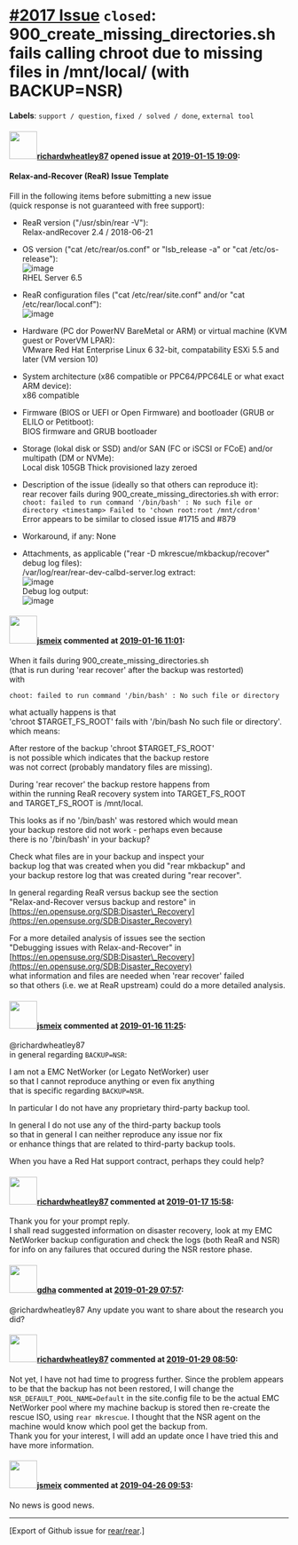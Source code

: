 [\#2017 Issue](https://github.com/rear/rear/issues/2017) `closed`: 900\_create\_missing\_directories.sh fails calling chroot due to missing files in /mnt/local/ (with BACKUP=NSR)
==================================================================================================================================================================================

**Labels**: `support / question`, `fixed / solved / done`,
`external tool`

#### <img src="https://avatars.githubusercontent.com/u/46721228?v=4" width="50">[richardwheatley87](https://github.com/richardwheatley87) opened issue at [2019-01-15 19:09](https://github.com/rear/rear/issues/2017):

#### Relax-and-Recover (ReaR) Issue Template

Fill in the following items before submitting a new issue  
(quick response is not guaranteed with free support):

-   ReaR version ("/usr/sbin/rear -V"):  
    Relax-andRecover 2.4 / 2018-06-21

-   OS version ("cat /etc/rear/os.conf" or "lsb\_release -a" or "cat
    /etc/os-release"):  
    ![image](https://user-images.githubusercontent.com/46721228/51198233-97857d80-18eb-11e9-91a1-8d1b188f0abc.png)  
    RHEL Server 6.5

-   ReaR configuration files ("cat /etc/rear/site.conf" and/or "cat
    /etc/rear/local.conf"):  
    ![image](https://user-images.githubusercontent.com/46721228/51198317-da475580-18eb-11e9-94d1-588a9eba71a1.png)

-   Hardware (PC dor PowerNV BareMetal or ARM) or virtual machine (KVM
    guest or PoverVM LPAR):  
    VMware Red Hat Enterprise Linux 6 32-bit, compatability ESXi 5.5 and
    later (VM version 10)

-   System architecture (x86 compatible or PPC64/PPC64LE or what exact
    ARM device):  
    x86 compatible

-   Firmware (BIOS or UEFI or Open Firmware) and bootloader (GRUB or
    ELILO or Petitboot):  
    BIOS firmware and GRUB bootloader

-   Storage (lokal disk or SSD) and/or SAN (FC or iSCSI or FCoE) and/or
    multipath (DM or NVMe):  
    Local disk 105GB Thick provisioned lazy zeroed

-   Description of the issue (ideally so that others can reproduce
    it):  
    rear recover fails during 900\_create\_missing\_directories.sh with
    error:  
    `choot: failed to run command '/bin/bash' : No such file or directory <timestamp> Failed to 'chown root:root /mnt/cdrom'`  
    Error appears to be similar to closed issue \#1715 and \#879

-   Workaround, if any: None

-   Attachments, as applicable ("rear -D mkrescue/mkbackup/recover"
    debug log files):  
    /var/log/rear/rear-dev-calbd-server.log extract:  
    ![image](https://user-images.githubusercontent.com/46721228/51202868-a07c4c00-18f7-11e9-858e-5570f0345235.png)  
    Debug log output:  
    ![image](https://user-images.githubusercontent.com/46721228/51203018-f81ab780-18f7-11e9-8cb9-992c6cb2931a.png)

#### <img src="https://avatars.githubusercontent.com/u/1788608?u=925fc54e2ce01551392622446ece427f51e2f0ce&v=4" width="50">[jsmeix](https://github.com/jsmeix) commented at [2019-01-16 11:01](https://github.com/rear/rear/issues/2017#issuecomment-454739469):

When it fails during 900\_create\_missing\_directories.sh  
(that is run during 'rear recover' after the backup was restorted)  
with

    choot: failed to run command '/bin/bash' : No such file or directory

what actually happens is that  
'chroot $TARGET\_FS\_ROOT' fails with '/bin/bash No such file or
directory'.  
which means:

After restore of the backup 'chroot $TARGET\_FS\_ROOT'  
is not possible which indicates that the backup restore  
was not correct (probably mandatory files are missing).

During 'rear recover' the backup restore happens from  
within the running ReaR recovery system into TARGET\_FS\_ROOT  
and TARGET\_FS\_ROOT is /mnt/local.

This looks as if no '/bin/bash' was restored which would mean  
your backup restore did not work - perhaps even because  
there is no '/bin/bash' in your backup?

Check what files are in your backup and inspect your  
backup log that was created when you did "rear mkbackup" and  
your backup restore log that was created during "rear recover".

In general regarding ReaR versus backup see the section  
"Relax-and-Recover versus backup and restore" in  
[https://en.opensuse.org/SDB:Disaster\_Recovery](https://en.opensuse.org/SDB:Disaster_Recovery)

For a more detailed analysis of issues see the section  
"Debugging issues with Relax-and-Recover" in  
[https://en.opensuse.org/SDB:Disaster\_Recovery](https://en.opensuse.org/SDB:Disaster_Recovery)  
what information and files are needed when 'rear recover' failed  
so that others (i.e. we at ReaR upstream) could do a more detailed
analysis.

#### <img src="https://avatars.githubusercontent.com/u/1788608?u=925fc54e2ce01551392622446ece427f51e2f0ce&v=4" width="50">[jsmeix](https://github.com/jsmeix) commented at [2019-01-16 11:25](https://github.com/rear/rear/issues/2017#issuecomment-454745465):

@richardwheatley87  
in general regarding `BACKUP=NSR`:

I am not a EMC NetWorker (or Legato NetWorker) user  
so that I cannot reproduce anything or even fix anything  
that is specific regarding `BACKUP=NSR`.

In particular I do not have any proprietary third-party backup tool.

In general I do not use any of the third-party backup tools  
so that in general I can neither reproduce any issue nor fix  
or enhance things that are related to third-party backup tools.

When you have a Red Hat support contract, perhaps they could help?

#### <img src="https://avatars.githubusercontent.com/u/46721228?v=4" width="50">[richardwheatley87](https://github.com/richardwheatley87) commented at [2019-01-17 15:58](https://github.com/rear/rear/issues/2017#issuecomment-455224854):

Thank you for your prompt reply.  
I shall read suggested information on disaster recovery, look at my EMC
NetWorker backup configuration and check the logs (both ReaR and NSR)
for info on any failures that occured during the NSR restore phase.

#### <img src="https://avatars.githubusercontent.com/u/888633?u=cdaeb31efcc0048d3619651aa18dd4b76e636b21&v=4" width="50">[gdha](https://github.com/gdha) commented at [2019-01-29 07:57](https://github.com/rear/rear/issues/2017#issuecomment-458442192):

@richardwheatley87 Any update you want to share about the research you
did?

#### <img src="https://avatars.githubusercontent.com/u/46721228?v=4" width="50">[richardwheatley87](https://github.com/richardwheatley87) commented at [2019-01-29 08:50](https://github.com/rear/rear/issues/2017#issuecomment-458456860):

Not yet, I have not had time to progress further. Since the problem
appears to be that the backup has not been restored, I will change the
`NSR_DEFAULT_POOL_NAME=Default` in the site.config file to be the actual
EMC NetWorker pool where my machine backup is stored then re-create the
rescue ISO, using `rear mkrescue`. I thought that the NSR agent on the
machine would know which pool get the backup from.  
Thank you for your interest, I will add an update once I have tried this
and have more information.

#### <img src="https://avatars.githubusercontent.com/u/1788608?u=925fc54e2ce01551392622446ece427f51e2f0ce&v=4" width="50">[jsmeix](https://github.com/jsmeix) commented at [2019-04-26 09:53](https://github.com/rear/rear/issues/2017#issuecomment-487000617):

No news is good news.

------------------------------------------------------------------------

\[Export of Github issue for
[rear/rear](https://github.com/rear/rear).\]
